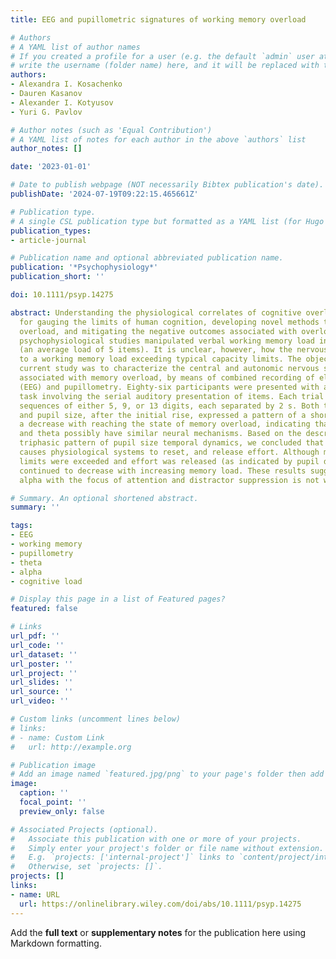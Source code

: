 ```yaml
---
title: EEG and pupillometric signatures of working memory overload

# Authors
# A YAML list of author names
# If you created a profile for a user (e.g. the default `admin` user at `content/authors/admin/`), 
# write the username (folder name) here, and it will be replaced with their full name and linked to their profile.
authors:
- Alexandra I. Kosachenko
- Dauren Kasanov
- Alexander I. Kotyusov
- Yuri G. Pavlov

# Author notes (such as 'Equal Contribution')
# A YAML list of notes for each author in the above `authors` list
author_notes: []

date: '2023-01-01'

# Date to publish webpage (NOT necessarily Bibtex publication's date).
publishDate: '2024-07-19T09:22:15.465661Z'

# Publication type.
# A single CSL publication type but formatted as a YAML list (for Hugo requirements).
publication_types:
- article-journal

# Publication name and optional abbreviated publication name.
publication: '*Psychophysiology*'
publication_short: ''

doi: 10.1111/psyp.14275

abstract: Understanding the physiological correlates of cognitive overload has implications
  for gauging the limits of human cognition, developing novel methods to define cognitive
  overload, and mitigating the negative outcomes associated with overload. Most previous
  psychophysiological studies manipulated verbal working memory load in a narrow range
  (an average load of 5 items). It is unclear, however, how the nervous system responds
  to a working memory load exceeding typical capacity limits. The objective of the
  current study was to characterize the central and autonomic nervous system changes
  associated with memory overload, by means of combined recording of electroencephalogram
  (EEG) and pupillometry. Eighty-six participants were presented with a digit span
  task involving the serial auditory presentation of items. Each trial consisted of
  sequences of either 5, 9, or 13 digits, each separated by 2 s. Both theta activity
  and pupil size, after the initial rise, expressed a pattern of a short plateau and
  a decrease with reaching the state of memory overload, indicating that pupil size
  and theta possibly have similar neural mechanisms. Based on the described above
  triphasic pattern of pupil size temporal dynamics, we concluded that cognitive overload
  causes physiological systems to reset, and release effort. Although memory capacity
  limits were exceeded and effort was released (as indicated by pupil dilation), alpha
  continued to decrease with increasing memory load. These results suggest that associating
  alpha with the focus of attention and distractor suppression is not warranted.

# Summary. An optional shortened abstract.
summary: ''

tags:
- EEG
- working memory
- pupillometry
- theta
- alpha
- cognitive load

# Display this page in a list of Featured pages?
featured: false

# Links
url_pdf: ''
url_code: ''
url_dataset: ''
url_poster: ''
url_project: ''
url_slides: ''
url_source: ''
url_video: ''

# Custom links (uncomment lines below)
# links:
# - name: Custom Link
#   url: http://example.org

# Publication image
# Add an image named `featured.jpg/png` to your page's folder then add a caption below.
image:
  caption: ''
  focal_point: ''
  preview_only: false

# Associated Projects (optional).
#   Associate this publication with one or more of your projects.
#   Simply enter your project's folder or file name without extension.
#   E.g. `projects: ['internal-project']` links to `content/project/internal-project/index.md`.
#   Otherwise, set `projects: []`.
projects: []
links:
- name: URL
  url: https://onlinelibrary.wiley.com/doi/abs/10.1111/psyp.14275
---
```


Add the **full text** or **supplementary notes** for the publication here using Markdown formatting.
